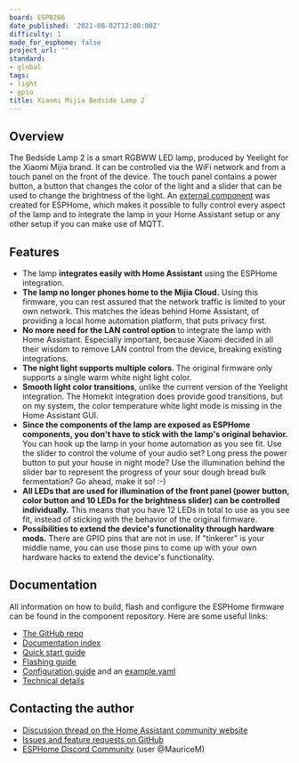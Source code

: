 ```yaml
---
board: ESP8266
date_published: '2021-08-02T12:00:00Z'
difficulty: 1
made_for_esphome: false
project_url: ''
standard:
- global
tags:
- light
- gpio
title: Xiaomi Mijia Bedside Lamp 2
---
```


## Overview

The Bedside Lamp 2 is a smart RGBWW LED lamp, produced by Yeelight for the Xiaomi Mijia brand. It can be controlled via the WiFi network and from a touch panel on the front of the device. The touch panel contains a power button, a button that changes the color of the light and a slider that can be used to change the brightness of the light.
An [external component](https://github.com/mmakaay/esphome-xiaomi_bslamp2) was created for ESPHome, which makes it possible to fully control every aspect of the lamp and to integrate the lamp in your Home Assistant setup or any other setup if you can make use of MQTT.

## Features

* The lamp **integrates easily with Home Assistant** using the ESPHome integration.
* **The lamp no longer phones home to the Mijia Cloud.** Using this firmware, you can rest assured
  that the network traffic is limited to your own network. This matches the ideas behind Home
  Assistant, of providing a local home automation platform, that puts privacy first.
* **No more need for the LAN control option** to integrate the lamp with Home Assistant. Especially
  important, because Xiaomi decided in all their wisdom to remove LAN control from the device,
  breaking existing integrations.
* **The night light supports multiple colors**. The original firmware only supports a single warm
  white night light color.
* **Smooth light color transitions**, unlike the current version of the Yeelight integration. The
  Homekit integration does provide good transitions, but on my system, the color temperature white
  light mode is missing in the Home Assistant GUI.
* **Since the components of the lamp are exposed as ESPHome components, you don't have to stick with
  the lamp's original behavior.** You can hook up the lamp in your home automation as you see fit.
  Use the slider to control the volume of your audio set? Long press the power button to put your
  house in night mode? Use the illumination behind the slider bar to represent the progress of your
  sour dough bread bulk fermentation? Go ahead, make it so! :-)
* **All LEDs that are used for illumination of the front panel (power button, color button and
  10 LEDs for the brightness slider) can be controlled individually.** This means that you have
  12 LEDs in total to use as you see fit, instead of sticking with the behavior of the original
  firmware.
* **Possibilities to extend the device's functionality through hardware mods.** There are GPIO pins
  that are not in use. If "tinkerer" is your middle name, you can use those pins to come up with
  your own hardware hacks to extend the device's functionality.

## Documentation

All information on how to build, flash and configure the ESPHome firmware can be found in the component repository. Here are some useful links:
* [The GitHub repo](https://github.com/mmakaay/esphome-xiaomi_bslamp2)
* [Documentation index](https://github.com/mmakaay/esphome-xiaomi_bslamp2/blob/dev/README.md)
* [Quick start guide](https://github.com/mmakaay/esphome-xiaomi_bslamp2/blob/dev/README.md#quick-start-guide)
* [Flashing guide](https://github.com/mmakaay/esphome-xiaomi_bslamp2/blob/dev/doc/flashing.md)
* [Configuration guide](https://github.com/mmakaay/esphome-xiaomi_bslamp2/blob/dev/doc/configuration.md)
  and an [example.yaml](https://github.com/mmakaay/esphome-xiaomi_bslamp2/blob/dev/example.yaml)
* [Technical details](https://github.com/mmakaay/esphome-xiaomi_bslamp2/blob/dev/doc/technical_details.md)

## Contacting the author

* [Discussion thread on the Home Assistant community website](https://community.home-assistant.io/t/custom-firmware-esphome-xiaomi-bslamp2/284406)
* [Issues and feature requests on GitHub](https://github.com/mmakaay/esphome-xiaomi_bslamp2/issues)
* [ESPHome Discord Community](https://discord.gg/KhAMKrd) (user @MauriceM)